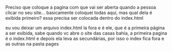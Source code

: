 Preciso que coloque a pagina com que vai ser aberta quando a pessoa clicar no seu site... basicamente coloquei todas aqui, mas qual dela é exibida primeiro? essa precisa ser colocada dentro do index.html

eu vou deixar um arquivo index.html la fora e é ele, que é a primeira página a ser exibida, sabe quando vc abre o site das casas bahia, a primeira pagina é o index.html e depois ela leva as secundárias, por isso o index fica fora e as outras na pasta pages